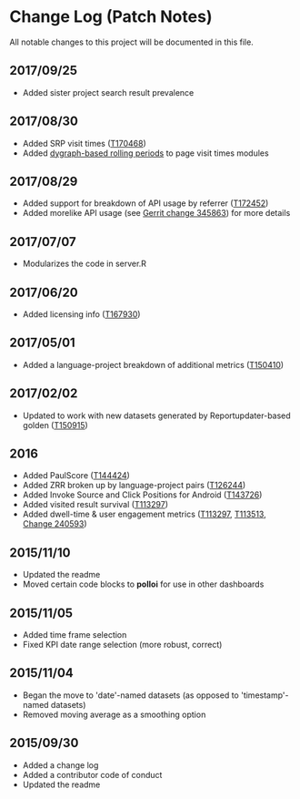 # Change Log (Patch Notes)

All notable changes to this project will be documented in this file.

## 2017/09/25
- Added sister project search result prevalence

## 2017/08/30
- Added SRP visit times ([T170468](https://phabricator.wikimedia.org/T170468))
- Added [dygraph-based rolling periods](https://rstudio.github.io/dygraphs/gallery-roll-periods.html) to page visit times modules

## 2017/08/29
- Added support for breakdown of API usage by referrer ([T172452](https://phabricator.wikimedia.org/T172452))
- Added morelike API usage (see [Gerrit change 345863](https://gerrit.wikimedia.org/r/#/c/345863/)) for more details

## 2017/07/07
- Modularizes the code in server.R

## 2017/06/20
- Added licensing info ([T167930](https://phabricator.wikimedia.org/T167930))

## 2017/05/01
- Added a language-project breakdown of additional metrics ([T150410](https://phabricator.wikimedia.org/T150410))

## 2017/02/02
- Updated to work with new datasets generated by Reportupdater-based golden ([T150915](https://phabricator.wikimedia.org/T150915))

## 2016
- Added PaulScore ([T144424](https://phabricator.wikimedia.org/T144424))
- Added ZRR broken up by language-project pairs ([T126244](https://phabricator.wikimedia.org/T126244))
- Added Invoke Source and Click Positions for Android ([T143726](https://phabricator.wikimedia.org/T143726))
- Added visited result survival ([T113297](https://phabricator.wikimedia.org/T113297))
- Added dwell-time & user engagement metrics ([T113297](https://phabricator.wikimedia.org/T113297), [T113513](https://phabricator.wikimedia.org/T113513), [Change 240593](https://gerrit.wikimedia.org/r/#/c/240593/))

## 2015/11/10
- Updated the readme
- Moved certain code blocks to **polloi** for use in other dashboards

## 2015/11/05
- Added time frame selection
- Fixed KPI date range selection (more robust, correct)

## 2015/11/04
- Began the move to 'date'-named datasets (as opposed to 'timestamp'-named datasets)
- Removed moving average as a smoothing option

## 2015/09/30
- Added a change log
- Added a contributor code of conduct
- Updated the readme
